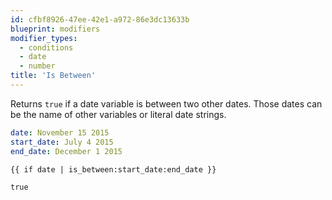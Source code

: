 ```yaml
---
id: cfbf8926-47ee-42e1-a972-86e3dc13633b
blueprint: modifiers
modifier_types:
  - conditions
  - date
  - number
title: 'Is Between'
---
```

Returns `true` if a date variable is between two other dates. Those dates can be the name of other variables or literal date strings.

```yaml
date: November 15 2015
start_date: July 4 2015
end_date: December 1 2015
```

```
{{ if date | is_between:start_date:end_date }}
```

```html
true
```
